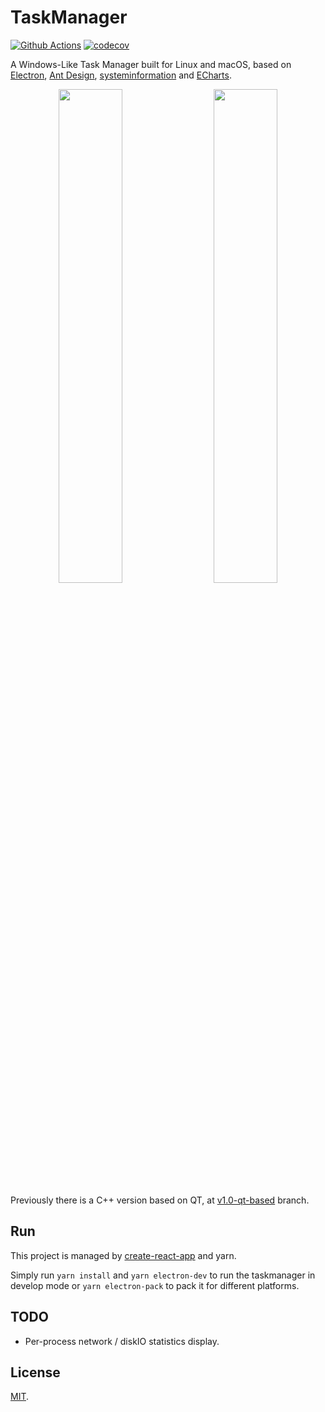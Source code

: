 # TaskManager 

[![Github Actions](https://github.com/yuxincs/taskmanager/workflows/build/badge.svg)](https://github.com/yuxincs/taskmanager/actions?query=branch%3Amain) [![codecov](https://codecov.io/gh/yuxincs/taskmanager/branch/main/graph/badge.svg)](https://codecov.io/gh/yuxincs/taskmanager)

A Windows-Like Task Manager built for Linux and macOS, based on [Electron](https://electronjs.org/), [Ant Design](https://ant.design/), [systeminformation](https://www.npmjs.com/package/systeminformation) and [ECharts](https://www.echartsjs.com/en/index.html).

<p float="left" align="center">
  <img src="https://github.com/yuxincs/taskmanager/raw/main/screenshots/1.png" width="45%" />
  &emsp;
  <img src="https://github.com/yuxincs/taskmanager/raw/main/screenshots/2.png" width="45%" /> 
  
</p>

Previously there is a C++ version based on QT, at [v1.0-qt-based](https://github.com/yuxincs/taskmanager/tree/v1.0-qt-based) branch.

## Run
This project is managed by [create-react-app](https://reactjs.org/docs/create-a-new-react-app.html#create-react-app) and yarn. 

Simply run `yarn install` and `yarn electron-dev` to run the taskmanager in develop mode or `yarn electron-pack` to pack it for different platforms.

## TODO

* Per-process network / diskIO statistics display.

## License
[MIT](https://github.com/yuxincs/taskmanager/blob/master/LICENSE).
